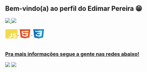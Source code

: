 ## Bem-vindo(a) ao perfil do Edimar Pereira 😁

 <div>
   <a href="https://github.com/edimarpereia86">
   <img height="180em" src="https://github-readme-stats.vercel.app/api?username=devemdobro&show_icons=true&theme=tokyonight&include_all_commits=true&count_private=true"/>
   <img height="180em" src="https://github-readme-stats.vercel.app/api/top-langs/?username=devemdobro&layout=compact&langs_count=6&theme=tokyonight"/>
</div>
    
<div style="display: inline_block"><br>
  <img align="center" alt="Js" height="30" width="40" src="https://raw.githubusercontent.com/devicons/devicon/master/icons/javascript/javascript-plain.svg">
  <img align="center" alt="HTML" height="30" width="40" src="https://raw.githubusercontent.com/devicons/devicon/master/icons/html5/html5-original.svg">
  <img align="center" alt="CSS" height="30" width="40" src="https://raw.githubusercontent.com/devicons/devicon/master/icons/css3/css3-original.svg">
</div>
 
<br>
 
### Pra mais informações segue a gente nas redes abaixo!
 
<div> 
  <a href="https://www.instagram.com/edimarpereira86/" title="Ir para o Instagram" target="_blank">
  <img src="https://img.shields.io/badge/-Instagram-%23E4405F?style=for-the-badge&logo=instagram&logoColor=white"></a>
  <a href="https://www.linkedin.com/in/edimar-pereira-081a37130/" title="Ir para o Linkedin" target="_blank">
  <img src="https://img.shields.io/badge/-LinkedIn-%230077B5?style=for-the-badge&logo=linkedin&logoColor=white"></a>
</div>
